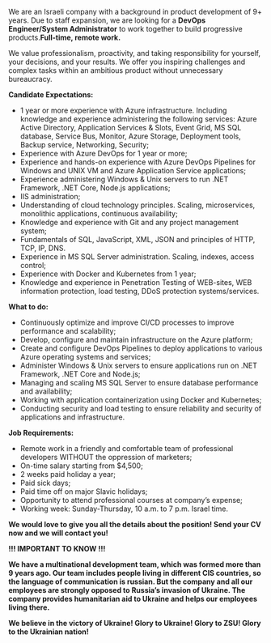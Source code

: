 We are an Israeli company with a background in product development of 9+
years. Due to staff expansion, we are looking for a **DevOps Engineer/System
Administrator** to work together to build progressive products.**Full-time,
remote work.**

We value professionalism, proactivity, and taking responsibility for yourself,
your decisions, and your results. We offer you inspiring challenges and
complex tasks within an ambitious product without unnecessary bureaucracy.

**Candidate Expectations:**

  * 1 year or more experience with Azure infrastructure. Including knowledge and experience administering the following services: Azure Active Directory, Application Services & Slots, Event Grid, MS SQL database, Service Bus, Monitor, Azure Storage, Deployment tools, Backup service, Networking, Security; 
  * Experience with Azure DevOps for 1 year or more;
  * Experience and hands-on experience with Azure DevOps Pipelines for Windows and UNIX VM and Azure Application Service applications;
  * Experience administering Windows & Unix servers to run .NET Framework, .NET Core, Node.js applications; 
  * IIS administration; 
  * Understanding of cloud technology principles. Scaling, microservices, monolithic applications, continuous availability;
  * Knowledge and experience with Git and any project management system; 
  * Fundamentals of SQL, JavaScript, XML, JSON and principles of HTTP, TCP, IP, DNS. 
  * Experience in MS SQL Server administration. Scaling, indexes, access control;
  * Experience with Docker and Kubernetes from 1 year;
  * Knowledge and experience in Penetration Testing of WEB-sites, WEB information protection, load testing, DDoS protection systems/services.

**What to do:**

  * Continuously optimize and improve CI/CD processes to improve performance and scalability;
  * Develop, configure and maintain infrastructure on the Azure platform; 
  * Create and configure DevOps Pipelines to deploy applications to various Azure operating systems and services;
  * Administer Windows & Unix servers to ensure applications run on .NET Framework, .NET Core and Node.js;
  * Managing and scaling MS SQL Server to ensure database performance and availability;
  * Working with application containerization using Docker and Kubernetes;
  * Conducting security and load testing to ensure reliability and security of applications and infrastructure.

**Job Requirements:**

  * Remote work in a friendly and comfortable team of professional developers WITHOUT the oppression of marketers;
  * On-time salary starting from $4,500;
  * 2 weeks paid holiday a year;
  * Paid sick days;
  * Paid time off on major Slavic holidays;
  * Opportunity to attend professional courses at company’s expense;
  * Working week: Sunday-Thursday, 10 a.m. to 7 p.m. Israel time. 

**We would love to give you all the details about the position! Send your CV
now and we will contact you!**

**!!! IMPORTANT TO KNOW !!!**

**We have a multinational development team, which was formed more than 9 years
ago. Our team includes people living in different CIS countries, so the
language of communication is russian. But the company and all our employees
are strongly opposed to Russia’s invasion of Ukraine. The company provides
humanitarian aid to Ukraine and helps our employees living there.**

**We believe in the victory of Ukraine! Glory to Ukraine! Glory to ZSU! Glory
to the Ukrainian nation!**